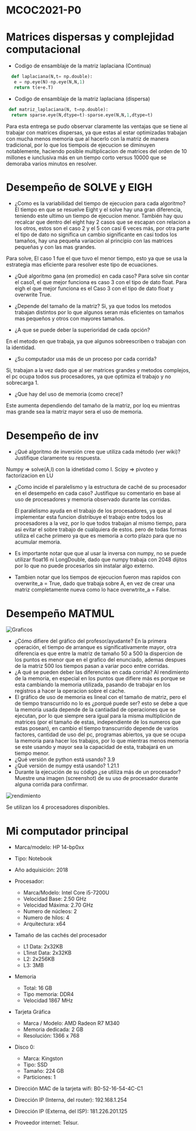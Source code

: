 # MCOC2021-P0

# Matrices dispersas y complejidad computacional

* Codigo de ensamblaje de la matriz laplaciana (Continua)

```python
  def laplaciana(N,t= np.double):
   e = np.eye(N)-np.eye(N,N,1)
   return t(e+e.T)
```
* Codigo de ensamblaje de la matriz laplaciana (dispersa)

```python
 def matriz_laplaciana(N, t=np.double):
  return sparse.eye(N,dtype=t)-sparse.eye(N,N,1,dtype=t)
```

Para esta entrega se pudo observar claramente las ventajas que se tiene al trabajar con matrices dispersas, ya que estas al estar optimizadas trabajan con mucha menos memoria que al hacerlo con la matriz de manera tradicional, por lo que los tiempois de ejecucion se diminuyen notablemente, haciendo posible multiplicacion de matrices del orden de 10 millones e iunclusiva más en un tiempo corto versus 10000 que se demoraba varios minutos en resolver.


# Desempeño de SOLVE y EIGH

* ¿Como es la variabilidad del tiempo de ejecucion para cada algoritmo?
 El tiempo en que se resuelve Eight y el solve hay una gran diferencia, teniendo este ultimo un tiempo de ejecucion menor. 
 También hay quu recalcar que dentro del eight hay 2 casos que se escapan con relacion a los otros, estos son el caso 2 y el 5 con casi 6 veces más, por otra parte el tipo de dato no significa un cambio significante en casi todos los tamaños, hay una pequeña variacion al principio con las matrices pequeñas y con las mas grandes.
 
 Para solve, El caso 1 fue el que tuvo el menor tiempo, esto ya que se usa la estrategia mas eficiente para resolver este tipo de ecuaciones.
 
* ¿Qué algoritmo gana (en promedio) en cada caso?
 Para solve sin contar el caso1, el que mejor funciona es caso 3 con el tipo de dato float.
 Para eigh el que mejor funciona es el Caso 3 con el tipo de dato float y overwrite True.

* ¿Depende del tamaño de la matriz?
 Si, ya que todos los metodos trabajan distintos por lo que algunos seran más eficientes on tamaños mas pequeños y otros con mayores tamaños.
 
* ¿A que se puede deber la superioridad de cada opción?

 En el metodo en que trabaja, ya que algunos sobreescriben o trabajan con la identidad.

* ¿Su computador usa más de un proceso por cada corrida?

 Si, trabajan a la vez dado que al ser matrices grandes y metodos complejos, el pc ocupa todos sus procesadores, ya que optimiza el trabajo y no sobrecarga 1.  

* ¿Que hay del uso de memoria (como crece)?

Este aumenta dependiendo del tamaño de la matriz, por loq eu mientras mas grande sea la matriz mayor sera el uso de memoria.

# Desempeño de inv

* ¿Qué algoritmo de inversión cree que utiliza cada método (ver wiki)? Justifique claramente su respuesta. 

Numpy => solve(A,I) con la idnetidad como I.
Scipy => pivoteo y factorizacion en LU

* ¿Como incide el paralelismo y la estructura de caché de su procesador en el desempeño en cada caso? Justifique su comentario en base al uso de procesadores y memoria observado durante las corridas. 
 
   El paralelismo ayuda en el trabajo de los procesadores, ya que al implementar esta funcion distribuye el trabajo entre todos los procesadores a la vez, por lo que todos trabajan al mismo tiempo, para asi evitar el sobre trabajo de cualquiera de estos. pero de todas formas utiliza el cache primero ya que es memoria a corto plazo para que no acumular memoria.
   
* Es importante notar que que al usar la inversa con numpy, no se puede utilizar float16 ni LongDouble, dado que numpy trabaja con 2048 dijitos por lo que no puede procesarlos sin instalar algo externo.

* Tambien notar que los tiempos de ejecucion fueron mas rapidos con overwrite_a = True, dado que trabaja sobre A, en vez de crear una matriz completamente nueva como lo hace overwtrite_a = False.



# Desempeño MATMUL

![Graficos](https://user-images.githubusercontent.com/62270417/128526810-e252aaa7-3dab-4414-8a6b-9f5e272022f3.png)

* ¿Cómo difiere del gráfico del profesor/ayudante?
  En la primera operación, el tiempo de arranque es significativamente mayor, otra diferencia es que entre la matriz de tamaño 50 a 500 la dispercion de los puntos es menor que en el grafico del enunciado, ademas despues de la matriz 500 los tiempos pasan a variar poco entre corridas.
* ¿A qué se pueden deber las diferencias en cada corrida?
 Al rendimiento de la memoria, en especial en los puntos que difiere más es porque se esta cambiando la memoria utilizada, pasando de trabajar en los registros a hacer la operacion sobre el cache.
* El gráfico de uso de memoria es lineal con el tamaño de matriz, pero el de tiempo transcurrido no lo es ¿porqué puede ser?
 esto se debe a que la memoria usada depende de la cantiadad de operaciones que se ejecutan, por lo que siempre sera igual para la misma multiplición de matrices (por el tamaño de estas, independiente de los numeros que estas posean), en cambio el tiempo transcurrido depende de varios factores, cantidad de uso del pc, programas abiertos, ya que se ocupa la memoria para hacer los trabajos, por lo que mientras menos memoria se este usando y mayor sea la capacidad de esta, trabajará en un tiempo menor.
* ¿Qué versión de python está usando?
 3.9
* ¿Qué versión de numpy está usando?
 1.21.1
* Durante la ejecución de su código ¿se utiliza más de un procesador? Muestre una imagen (screenshot) de su uso de procesador durante alguna corrida para confirmar. 

![rendimiento](https://user-images.githubusercontent.com/62270417/128532198-ae66b7e1-9a90-44cd-84a6-66894e12ba1f.PNG)

  Se utilizan los 4 procesadores disponibles.

# Mi computador principal

* Marca/modelo: HP 14-bp0xx
* Tipo: Notebook
* Año adquisición: 2018
* Procesador:
  * Marca/Modelo: Intel Core i5-7200U
  * Velocidad Base: 2.50 GHz
  * Velocidad Máxima: 2.70 GHz
  * Numero de núcleos: 2 
  * Numero de hilos: 4
  * Arquitectura: x64
  
* Tamaño de las cachés del procesador
  * L1 Data: 2x32KB
  * L1inst Data: 2x32KB
  * L2: 2x256KB
  * L3: 3MB
  
* Memoria 
  * Total: 16 GB
  * Tipo memoria: DDR4
  * Velocidad 1867 MHz
  
* Tarjeta Gráfica
  * Marca / Modelo: AMD Radeon R7 M340
  * Memoria dedicada: 2 GB
  * Resolución: 1366 x 768

  
* Disco 0: 
  * Marca: Kingston
  * Tipo: SSD
  * Tamaño: 224 GB
  * Particiones: 1

  
* Dirección MAC de la tarjeta wifi: B0-52-16-54-4C-C1
* Dirección IP (Interna, del router): 192.168.1.254
* Dirección IP (Externa, del ISP): 181.226.201.125
* Proveedor internet: Telsur.




